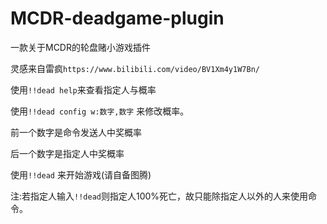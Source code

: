 # MCDR-deadgame-plugin
一款关于MCDR的轮盘赌小游戏插件

灵感来自雷疯`https://www.bilibili.com/video/BV1Xm4y1W7Bn/`

使用`!!dead help`来查看指定人与概率

使用`!!dead config w:数字,数字`  来修改概率。

前一个数字是命令发送人中奖概率

后一个数字是指定人中奖概率

使用`!!dead` 来开始游戏(请自备图腾)

注:若指定人输入`!!dead`则指定人100%死亡，故只能除指定人以外的人来使用命令。

